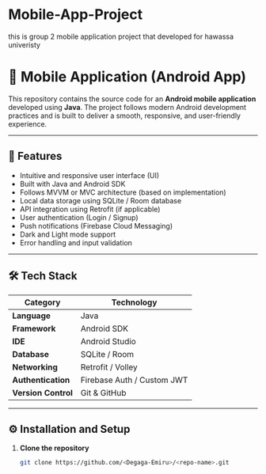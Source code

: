 # Mobile-App-Project
this is group 2 mobile application project that developed for hawassa univeristy
# 📱 Mobile Application (Android App)

This repository contains the source code for an **Android mobile application** developed using **Java**. The project follows modern Android development practices and is built to deliver a smooth, responsive, and user-friendly experience.

---

## 🚀 Features

- Intuitive and responsive user interface (UI)
- Built with Java and Android SDK
- Follows MVVM or MVC architecture (based on implementation)
- Local data storage using SQLite / Room database
- API integration using Retrofit (if applicable)
- User authentication (Login / Signup)
- Push notifications (Firebase Cloud Messaging)
- Dark and Light mode support
- Error handling and input validation

---

## 🛠️ Tech Stack

| Category | Technology |
|-----------|-------------|
| **Language** | Java |
| **Framework** | Android SDK |
| **IDE** | Android Studio |
| **Database** | SQLite / Room |
| **Networking** | Retrofit / Volley |
| **Authentication** | Firebase Auth / Custom JWT |
| **Version Control** | Git & GitHub |

---

## ⚙️ Installation and Setup

1. **Clone the repository**
   ```bash
   git clone https://github.com/<Degaga-Emiru>/<repo-name>.git
